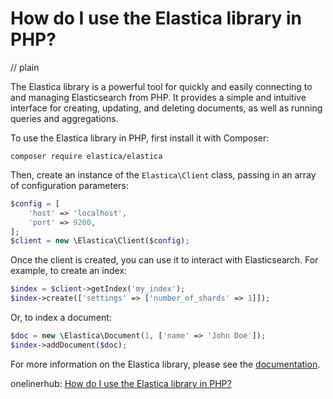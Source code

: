 # How do I use the Elastica library in PHP?
// plain

The Elastica library is a powerful tool for quickly and easily connecting to and managing Elasticsearch from PHP. It provides a simple and intuitive interface for creating, updating, and deleting documents, as well as running queries and aggregations.

To use the Elastica library in PHP, first install it with Composer:

```
composer require elastica/elastica
```

Then, create an instance of the `Elastica\Client` class, passing in an array of configuration parameters:

```php
$config = [
    'host' => 'localhost',
    'port' => 9200,
];
$client = new \Elastica\Client($config);
```

Once the client is created, you can use it to interact with Elasticsearch. For example, to create an index:

```php
$index = $client->getIndex('my_index');
$index->create(['settings' => ['number_of_shards' => 1]]);
```

Or, to index a document:

```php
$doc = new \Elastica\Document(1, ['name' => 'John Doe']);
$index->addDocument($doc);
```

For more information on the Elastica library, please see the [documentation](https://www.elastic.co/guide/en/elasticsearch/client/php-api/current/index.html).

onelinerhub: [How do I use the Elastica library in PHP?](https://onelinerhub.com/php-elastica/how-do-i-use-the-elastica-library-in-php)